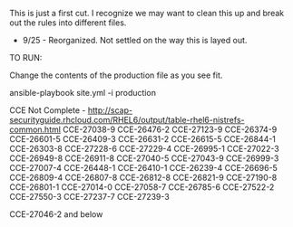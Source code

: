 This is just a first cut.  I recognize we may want to clean this up and break out the rules into different files.

- 9/25 - Reorganized.  Not settled on the way this is layed out.

TO RUN:

  Change the contents of the production file as you see fit.

  ansible-playbook site.yml -i production

CCE Not Complete - http://scap-securityguide.rhcloud.com/RHEL6/output/table-rhel6-nistrefs-common.html
CCE-27038-9
CCE-26476-2
CCE-27123-9
CCE-26374-9
CCE-26601-5
CCE-26409-3
CCE-26631-2
CCE-26615-5
CCE-26844-1
CCE-26303-8
CCE-27228-6
CCE-27229-4
CCE-26995-1
CCE-27022-3
CCE-26949-8
CCE-26911-8
CCE-27040-5
CCE-27043-9
CCE-26999-3
CCE-27007-4
CCE-26448-1
CCE-26410-1
CCE-26239-4
CCE-26696-5
CCE-26809-4
CCE-26807-8
CCE-26812-8
CCE-26821-9
CCE-27190-8
CCE-26801-1
CCE-27014-0
CCE-27058-7
CCE-26785-6
CCE-27522-2
CCE-27550-3
CCE-27237-7
CCE-27239-3

CCE-27046-2 and below
